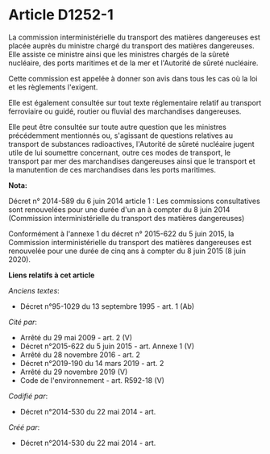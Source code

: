 # Article D1252-1

La commission interministérielle du transport des matières dangereuses est placée auprès du ministre chargé du transport des
matières dangereuses. Elle assiste ce ministre ainsi que les ministres chargés de la sûreté nucléaire, des ports maritimes et
de la mer et l'Autorité de sûreté nucléaire.

Cette commission est appelée à donner son avis dans tous les cas où la loi et les règlements l'exigent.

Elle est également consultée sur tout texte réglementaire relatif au transport ferroviaire ou guidé, routier ou fluvial des
marchandises dangereuses.

Elle peut être consultée sur toute autre question que les ministres précédemment mentionnés ou, s'agissant de questions
relatives au transport de substances radioactives, l'Autorité de sûreté nucléaire jugent utile de lui soumettre concernant,
outre ces modes de transport, le transport par mer des marchandises dangereuses ainsi que le transport et la manutention de
ces marchandises dans les ports maritimes.

**Nota:**

Décret n° 2014-589 du 6 juin 2014 article 1 : Les commissions consultatives sont renouvelées pour une durée d'un an à compter
du 8 juin 2014 (Commission interministérielle du transport des matières dangereuses)

Conformément à l'annexe 1 du décret n° 2015-622 du 5 juin 2015, la Commission interministérielle du transport des matières
dangereuses est renouvelée pour une durée de cinq ans à compter du 8 juin 2015 (8 juin 2020).

**Liens relatifs à cet article**

_Anciens textes_:

  - Décret n°95-1029 du 13 septembre 1995 - art. 1 (Ab)

_Cité par_:

  - Arrêté du 29 mai 2009 - art. 2 (V)
  - Décret n°2015-622 du 5 juin 2015 - art. Annexe 1 (V)
  - Arrêté du 28 novembre 2016 - art. 2
  - Décret n°2019-190 du 14 mars 2019 - art. 2
  - Arrêté du 29 novembre 2019 (V)
  - Code de l'environnement - art. R592-18 (V)

_Codifié par_:

  - Décret n°2014-530 du 22 mai 2014 - art.

_Créé par_:

  - Décret n°2014-530 du 22 mai 2014 - art.

